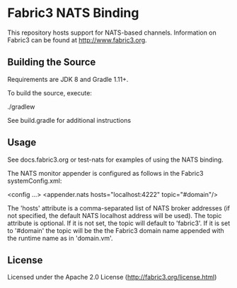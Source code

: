 Fabric3 NATS Binding
=====================

This repository hosts support for NATS-based channels. Information on Fabric3 can be found at http://www.fabric3.org.


Building the Source
------------------------

Requirements are JDK 8 and Gradle 1.11+.

To build the source, execute:

./gradlew

See build.gradle for additional instructions

Usage
-------------------------

See docs.fabric3.org or test-nats for examples of using the NATS binding.

The NATS monitor appender is configured as follows in the Fabric3 systemConfig.xml:

<config ...>
   <monitor>
      <appenders>
         <appender.nats hosts="localhost:4222" topic="#domain"/>
      </appenders>
   </monitor>
</config>

The 'hosts' attribute is a comma-separated list of NATS broker addresses (if not specified, the default NATS localhost address will be used). The topic
attribute is optional. If it is not set, the topic will default to 'fabric3'. If it is set to '#domain' the topic will be the the Fabric3 domain name appended
with the runtime name as in 'domain.vm'.

License
-------------------------
Licensed under the Apache 2.0 License (http://fabric3.org/license.html)
